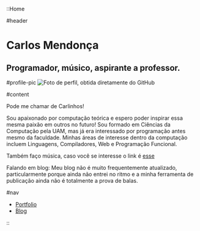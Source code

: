 ::Home

#header

# Carlos Mendonça

## Programador, músico, aspirante a professor.

#profile-pic
![Foto de perfil, obtida diretamente do GitHub](https://avatars.githubusercontent.com/u/3859329)

#content

Pode me chamar de Carlinhos!

Sou apaixonado por computação teórica e espero poder inspirar essa mesma paixão em outros no futuro! Sou formado em Ciências da Computação pela UAM, mas já era interessado por programação antes mesmo da faculdade. Minhas áreas de interesse dentro da computação incluem Linguagens, Compiladores, Web e Programação Funcional.

Também faço música, caso você se interesse o link é [esse](https://linktr.ee/dyn.mic)

Falando em blog: Meu blog não é muito frequentemente atualizado, particularmente porque ainda não entrei no ritmo e a minha ferramenta de publicação ainda não é totalmente a prova de balas.

#nav

- [Portfolio](/portfolio)
- [Blog](/blog)

::
